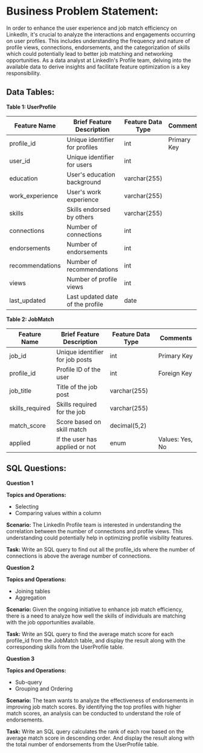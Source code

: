 # **Business Problem Statement**:
In order to enhance the user experience and job match efficiency on LinkedIn, it's crucial to analyze the interactions and engagements occurring on user profiles. This includes understanding the frequency and nature of profile views, connections, endorsements, and the categorization of skills which could potentially lead to better job matching and networking opportunities. As a data analyst at LinkedIn's Profile team, delving into the available data to derive insights and facilitate feature optimization is a key responsibility.

## **Data Tables**:

**Table 1: UserProfile**

| Feature Name  | Brief Feature Description          | Feature Data Type | Comments   |
|---------------|------------------------------------|-------------------|------------|
| profile_id    | Unique identifier for profiles     | int               | Primary Key|
| user_id       | Unique identifier for users        | int               |            |
| education     | User's education background        | varchar(255)      |            |
| work_experience| User's work experience            | varchar(255)      |            |
| skills        | Skills endorsed by others          | varchar(255)      |            |
| connections   | Number of connections              | int               |            |
| endorsements  | Number of endorsements             | int               |            |
| recommendations| Number of recommendations         | int               |            |
| views         | Number of profile views            | int               |            |
| last_updated  | Last updated date of the profile   | date              |            |

**Table 2: JobMatch**

| Feature Name  | Brief Feature Description       | Feature Data Type | Comments              |
|---------------|---------------------------------|-------------------|-----------------------|
| job_id        | Unique identifier for job posts | int               | Primary Key           |
| profile_id    | Profile ID of the user          | int               | Foreign Key           |
| job_title     | Title of the job post           | varchar(255)      |                       |
| skills_required| Skills required for the job     | varchar(255)      |                       |
| match_score   | Score based on skill match      | decimal(5,2)      |                       |
| applied       | If the user has applied or not  | enum              | Values: Yes, No       |

## **SQL Questions**:

**Question 1**

**Topics and Operations:**
* Selecting
* Comparing values within a column

**Scenario:**
The LinkedIn Profile team is interested in understanding the correlation between the number of connections and profile views. This understanding could potentially help in optimizing profile visibility features.

**Task:**
Write an SQL query to find out all the profile_ids where the number of connections is above the average number of connections.

**Question 2**

**Topics and Operations:**
* Joining tables
* Aggregation

**Scenario:**
Given the ongoing initiative to enhance job match efficiency, there is a need to analyze how well the skills of individuals are matching with the job opportunities available.

**Task:**
Write an SQL query to find the average match score for each profile_id from the JobMatch table, and display the result along with the corresponding skills from the UserProfile table.

**Question 3**

**Topics and Operations:**
* Sub-query
* Grouping and Ordering

**Scenario:**
The team wants to analyze the effectiveness of endorsements in improving job match scores. By identifying the top profiles with higher match scores, an analysis can be conducted to understand the role of endorsements.

**Task:**
Write an SQL query calculates the rank of each row based on the average match score in descending order. And display the result along with the total number of endorsements from the UserProfile table.